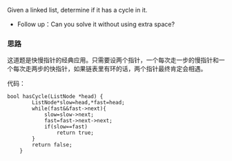 Given a linked list, determine if it has a cycle in it.  

- Follow up：Can you solve it without using extra space? 


### 思路

这道题是快慢指针的经典应用。只需要设两个指针，一个每次走一步的慢指针和一个每次走两步的快指针，如果链表里有环的话，两个指针最终肯定会相遇。

代码：

```
bool hasCycle(ListNode *head) {
        ListNode*slow=head,*fast=head;
        while(fast&&fast->next){
            slow=slow->next;
            fast=fast->next->next;
            if(slow==fast)
                return true;
        }
        return false;
    }
```
